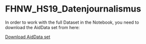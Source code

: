 # FHNW_HS19_Datenjournalismus
 
In order to work with the full Dataset in the Notebook, you need to download the AidData set from here:

[Download AidData set](https://github.com/AidData-WM/public_datasets/releases/download/v3.1/AidDataCore_ResearchRelease_Level1_v3.1.zip)
